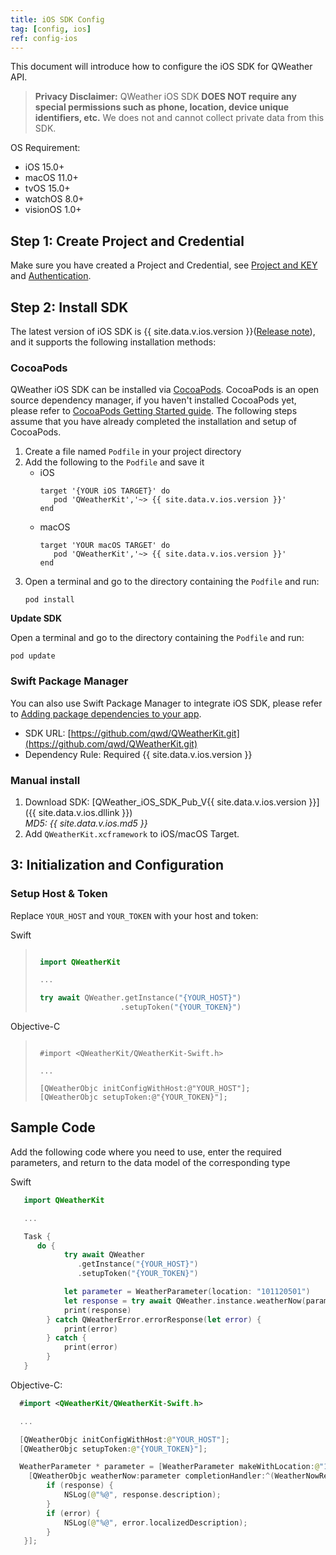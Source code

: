```yaml
---
title: iOS SDK Config
tag: [config, ios]
ref: config-ios
---
```


This document will introduce how to configure the iOS SDK for QWeather API.

> **Privacy Disclaimer:** QWeather iOS SDK **DOES NOT require any special permissions such as phone, location, device unique identifiers, etc.** We does not and cannot collect private data from this SDK. 

OS Requirement:
- iOS 15.0+
- macOS 11.0+
- tvOS 15.0+
- watchOS 8.0+
- visionOS 1.0+

## Step 1: Create Project and Credential

Make sure you have created a Project and Credential, see [Project and KEY](/en/docs/configuration/project-and-key/) and [Authentication](/en/docs/authentication/).

## Step 2: Install SDK

The latest version of iOS SDK is {{ site.data.v.ios.version }}([Release note](https://blog.qweather.com/release/sdk/)), and it supports the following installation methods:

### CocoaPods

QWeather iOS SDK can be installed via [CocoaPods](https://cocoapods.org/). CocoaPods is an open source dependency manager, if you haven't installed CocoaPods yet, please refer to [CocoaPods Getting Started guide](https://guides.cocoapods.org/using/getting-started.html). The following steps assume that you have already completed the installation and setup of CocoaPods.

1. Create a file named `Podfile` in your project directory
2. Add the following to the `Podfile` and save it
   - iOS
     ```
     target '{YOUR iOS TARGET}' do
        pod 'QWeatherKit','~> {{ site.data.v.ios.version }}'
     end
     ```
   - macOS
     ```
     target 'YOUR macOS TARGET' do
        pod 'QWeatherKit','~> {{ site.data.v.ios.version }}'
     end
     ```
3. Open a terminal and go to the directory containing the `Podfile` and run:
   ```
   pod install
   ```

**Update SDK**

Open a terminal and go to the directory containing the `Podfile` and run:

```
pod update
```

### Swift Package Manager

You can also use Swift Package Manager to integrate iOS SDK, please refer to [Adding package dependencies to your app](https://developer.apple.com/documentation/xcode/adding-package-dependencies-to-your-app).

* SDK URL: [https://github.com/qwd/QWeatherKit.git](https://github.com/qwd/QWeatherKit.git)
* Dependency Rule: Required {{ site.data.v.ios.version }}


### Manual install

1. Download SDK: [QWeather_iOS_SDK_Pub_V{{ site.data.v.ios.version }}]({{ site.data.v.ios.dllink }}) <br>*MD5: {{ site.data.v.ios.md5 }}*
2. Add `QWeatherKit.xcframework` to iOS/macOS Target.

## 3: Initialization and Configuration‌

### Setup Host & Token

Replace `YOUR_HOST` and `YOUR_TOKEN` with your host and token:

Swift
>
>```swift
>
>  import QWeatherKit
>
>  ...
>
>  try await QWeather.getInstance("{YOUR_HOST}")
>                    .setupToken("{YOUR_TOKEN}")
>
>```

Objective-C

>
>```objc
>
>  #import <QWeatherKit/QWeatherKit-Swift.h>
>
>  ...
>
>  [QWeatherObjc initConfigWithHost:@"YOUR_HOST"];
>  [QWeatherObjc setupToken:@"{YOUR_TOKEN}"];
>
>```

## Sample Code

Add the following code where you need to use, enter the required parameters, and return to the data model of the corresponding type
  
Swift

```swift
   import QWeatherKit

   ...

   Task {
      do {
            try await QWeather
               .getInstance("{YOUR_HOST}")
               .setupToken("{YOUR_TOKEN}")

            let parameter = WeatherParameter(location: "101120501")
            let response = try await QWeather.instance.weatherNow(parameter)
            print(response)
        } catch QWeatherError.errorResponse(let error) {
            print(error)
        } catch {
            print(error)
        }
   }

```        

Objective-C:
```swift
  #import <QWeatherKit/QWeatherKit-Swift.h>

  ...

  [QWeatherObjc initConfigWithHost:@"YOUR_HOST"];
  [QWeatherObjc setupToken:@"{YOUR_TOKEN}"];

  WeatherParameter * parameter = [WeatherParameter makeWithLocation:@"101120501" lang:LangTypeZH_HANS unit:UnitTypeMETRIC];
    [QWeatherObjc weatherNow:parameter completionHandler:^(WeatherNowResponse * _Nullable response, NSError * _Nullable error) {
        if (response) {
            NSLog(@"%@", response.description);
        }
        if (error) {
            NSLog(@"%@", error.localizedDescription);
        }
   }];
```
